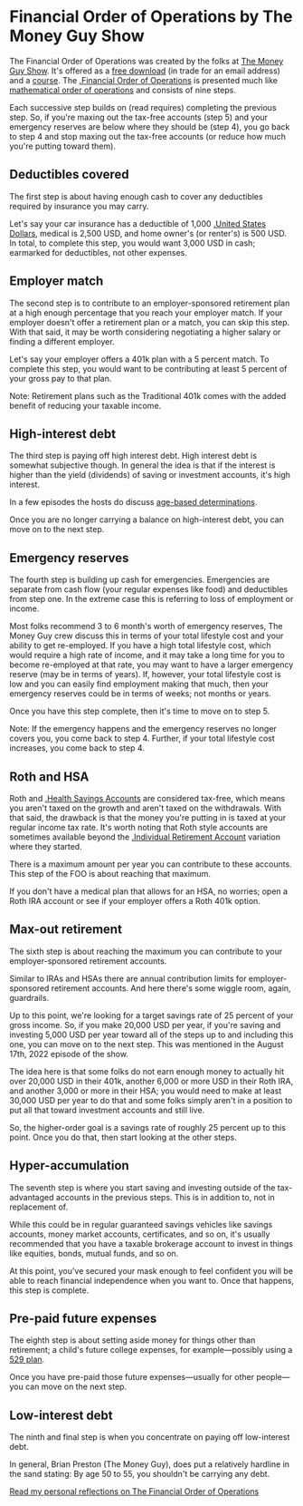 # Financial Order of Operations by The Money Guy Show

The Financial Order of Operations was created by the folks at [The Money Guy Show](https://moneyguy.com). It's offered as a [free download](https://resources.moneyguy.com/financial-order-of-operations?_ga=2.231983383.984704038.1660738532-1230379983.1660738532) (in trade for an email address) and a [course](https://learn.moneyguy.com/financial-order-of-operations-course). The [.Financial Order of Operations](FOO) is presented much like [mathematical order of operations](https://en.wikipedia.org/wiki/Order_of_operations) and consists of nine steps.

Each successive step builds on (read requires) completing the previous step. So, if you're maxing out the tax-free accounts (step 5) and your emergency reserves are below where they should be (step 4), you go back to step 4 and stop maxing out the tax-free accounts (or reduce how much you're putting toward them).

## Deductibles covered

The first step is about having enough cash to cover any deductibles required by insurance you may carry.

Let's say your car insurance has a deductible of 1,000 [.United States Dollars](USD), medical is 2,500 USD, and home owner's (or renter's) is 500 USD. In total, to complete this step, you would want 3,000 USD in cash; earmarked for deductibles, not other expenses.

## Employer match

The second step is to contribute to an employer-sponsored retirement plan at a high enough percentage that you reach your employer match. If your employer doesn't offer a retirement plan or a match, you can skip this step. With that said, it may be worth considering negotiating a higher salary or finding a different employer.

Let's say your employer offers a 401k plan with a 5 percent match. To complete this step, you would want to be contributing at least 5 percent of your gross pay to that plan.

Note: Retirement plans such as the Traditional 401k comes with the added benefit of reducing your taxable income.

## High-interest debt

The third step is paying off high interest debt. High interest debt is somewhat subjective though. In general the idea is that if the interest is higher than the yield (dividends) of saving or investment accounts, it's high interest.

In a few episodes the hosts do discuss [age-based determinations](https://knowledge.moneyguy.com/knowledge/should-i-pay-off-my-debt-before-saving-for-retirement).

Once you are no longer carrying a balance on high-interest debt, you can move on to the next step.

## Emergency reserves

The fourth step is building up cash for emergencies. Emergencies are separate from cash flow (your regular expenses like food) and deductibles from step one. In the extreme case this is referring to loss of employment or income.

Most folks recommend 3 to 6 month's worth of emergency reserves, The Money Guy crew discuss this in terms of your total lifestyle cost and your ability to get re-employed. If you have a high total lifestyle cost, which would require a high rate of income, and it may take a long time for you to become re-employed at that rate, you may want to have a larger emergency reserve (may be in terms of years). If, however, your total lifestyle cost is low and you can easily find employment making that much, then your emergency reserves could be in terms of weeks; not months or years.

Once you have this step complete, then it's time to move on to step 5. 

Note: If the emergency happens and the emergency reserves no longer covers you, you come back to step 4. Further, if your total lifestyle cost increases, you come back to step 4. 

## Roth and HSA

Roth and [.Health Savings Accounts](HSAs) are considered tax-free, which means you aren't taxed on the growth and aren't taxed on the withdrawals. With that said, the drawback is that the money you're putting in is taxed at your regular income tax rate. It's worth noting that Roth style accounts are sometimes available beyond the [.Individual Retirement Account](IRA) variation where they started.

There is a maximum amount per year you can contribute to these accounts. This step of the FOO is about reaching that maximum.

If you don't have a medical plan that allows for an HSA, no worries; open a Roth IRA account or see if your employer offers a Roth 401k option.

## Max-out retirement

The sixth step is about reaching the maximum you can contribute to your employer-sponsored retirement accounts.

Similar to IRAs and HSAs there are annual contribution limits for employer-sponsored retirement accounts. And here there's some wiggle room, again, guardrails.

Up to this point, we're looking for a target savings rate of 25 percent of your gross income. So, if you make 20,000 USD per year, if you're saving and investing 5,000 USD per year toward all of the steps up to and including this one, you can move on to the next step. This was mentioned in the August 17th, 2022 episode of the show.

The idea here is that some folks do not earn enough money to actually hit over 20,000 USD in their 401k, another 6,000 or more USD in their Roth IRA, and another 3,000 or more in their HSA; you would need to make at least 30,000 USD per year to do that and some folks simply aren't in a position to put all that toward investment accounts and still live.

So, the higher-order goal is a savings rate of roughly 25 percent up to this point. Once you do that, then start looking at the other steps.

## Hyper-accumulation

The seventh step is where you start saving and investing outside of the tax-advantaged accounts in the previous steps. This is in addition to, not in replacement of.

While this could be in regular guaranteed savings vehicles like savings accounts, money market accounts, certificates, and so on, it's usually recommended that you have a taxable brokerage account to invest in things like equities, bonds, mutual funds, and so on.

At this point, you've secured your mask enough to feel confident you will be able to reach financial independence when you want to. Once that happens, this step is complete.

## Pre-paid future expenses

The eighth step is about setting aside money for things other than retirement; a child's future college expenses, for example—possibly using a [529 plan](https://www.fidelity.com/529-plans/what-is-a-529-plan). 

Once you have pre-paid those future expenses—usually for other people—you can move on the next step.

## Low-interest debt

The ninth and final step is when you concentrate on paying off low-interest debt.

In general, Brian Preston (The Money Guy), does put a relatively hardline in the sand stating: By age 50 to 55, you shouldn't be carrying any debt.

[Read my personal reflections on The Financial Order of Operations](/examinations/money-guy-foo/reflection/)
